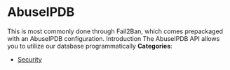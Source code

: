 # AbuseIPDB


This is most commonly done through Fail2Ban, which comes prepackaged with an AbuseIPDB configuration. Introduction The AbuseIPDB API allows you to utilize our database programmatically
**Categories**:

- [Security](https://github/awesome-apis/awesome-apis#security)



